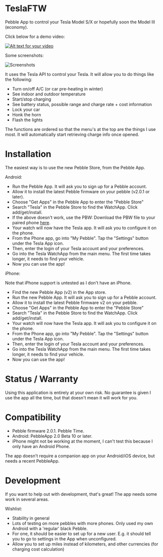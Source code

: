 TeslaFTW
========

Pebble App to control your Tesla Model S/X or hopefully soon the Model III (economy).

Click below for a demo video:

[![Alt text for your video](http://img.youtube.com/vi/GXDTFnsRmms/0.jpg)](http://youtu.be/GXDTFnsRmms)

Some screenshots:

![Screenshots](https://raw.github.com/ErikDeBruijn/TeslaFTW/master/Pebble-Screenshots.png)

It uses the Tesla API to control your Tesla. It will allow you to do things like the following:

 - Turn on/off A/C (or car pre-heating in winter)
 - See indoor and outdoor temperature
 - Start/stop charging
 - See battery status, possible range and charge rate + cost information
 - Lock your car
 - Honk the horn
 - Flash the lights

The functions are ordered so that the menu's at the top are the things I use most. It will automatically start retrieving charge info once opened.

Installation
============

The easiest way is to use the new Pebble Store, from the Pebble App.

Android:

 - Run the Pebble App. It will ask you to sign up for a Pebble account.
 - Allow it to install the latest Pebble firmware on your pebble (v2.0.1 or later).
 - Choose "Get Apps" in the Pebble App to enter the "Pebble Store"
 - Search "Tesla" in the Pebble Store to find the WatchApp. Click add/get/install.
 - If the above doesn't work, use the PBW: Download the PBW file to your paired phone [here](https://github.com/ErikDeBruijn/TeslaFTW/blob/master/build/TeslaFTW.pbw?raw=true).
 - Your watch will now have the Tesla app. It will ask you to configure it on the phone.
 - From the Phone app, go into "My Pebble". Tap the "Settings" button under the Tesla App icon.
 - Then, enter the login of your Tesla account and your preferences.
 - Go into the Tesla WatchApp from the main menu. The first time takes longer, it needs to find your vehicle.
 - Now you can use the app!

iPhone:

Note that iPhone support is untested as I don't have an iPhone.

 - Find the new Pebble App (v2) in the App store.
 - Run the new Pebble App. It will ask you to sign up for a Pebble account.
 - Allow it to install the latest Pebble firmware v2 on your pebble.
 - Choose "Get Apps" in the Pebble App to enter the "Pebble Store"
 - Search "Tesla" in the Pebble Store to find the WatchApp. Click add/get/install.
 - Your watch will now have the Tesla app. It will ask you to configure it on the phone.
 - From the Phone app, go into "My Pebble". Tap the "Settings" button under the Tesla App icon.
 - Then, enter the login of your Tesla account and your preferences.
 - Go into the Tesla WatchApp from the main menu. The first time takes longer, it needs to find your vehicle.
 - Now you can use the app!

Status / Warranty
=================

Using this application is entirely at your own risk. No guarantee is given I use the app all the time, but that doesn't mean it will work for you.

Compatibility
=============

 - Pebble firmware 2.0.1. Pebble Time.
 - Android: PebbleApp 2.0 Beta 10 or later.
 - iPhone might not be working at the moment, I can't test this because I only have an Android Phone.

The app doesn't require a companion app on your Android/iOS device, but needs a recent PebbleApp.

Development
===========

If you want to help out with development, that's great! The app needs some work in several areas.

Wishlist:

 - Stability in general
 - Lots of testing on more pebbles with more phones. Only used my own Android with a 'regular' black Pebble.
 - For one, it should be easier to set up for a new user. E.g. it should tell you to go to settings in the App when unconfigured.
 - Allow you to set up miles instead of kilometers, and other currencies (for charging cost calculation)

